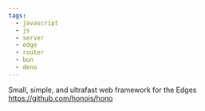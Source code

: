 ```yaml
---
tags:
  - javascript
  - js
  - server
  - edge
  - router
  - bun
  - deno
---
```


Small, simple, and ultrafast web framework for the Edges
https://github.com/honojs/hono

